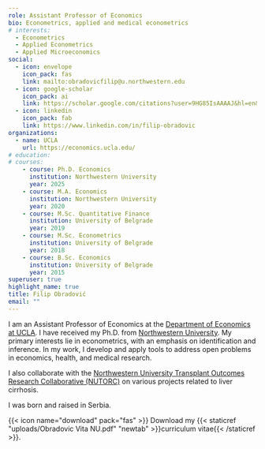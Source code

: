 ```yaml
---
role: Assistant Professor of Economics
bio: Econometrics, applied and medical econometrics
# interests:
  - Econometrics
  - Applied Econometrics
  - Applied Microeconomics
social:
  - icon: envelope
    icon_pack: fas
    link: mailto:obradovicfilip@u.northwestern.edu
  - icon: google-scholar
    icon_pack: ai
    link: https://scholar.google.com/citations?user=9HG85IsAAAAJ&hl=en&oi=ao
  - icon: linkedin
    icon_pack: fab
    link: https://www.linkedin.com/in/filip-obradovic
organizations:
  - name: UCLA
    url: https://economics.ucla.edu/
# education:
# courses:
    - course: Ph.D. Economics
      institution: Northwestern University
      year: 2025
    - course: M.A. Economics
      institution: Northwestern University
      year: 2020
    - course: M.Sc. Quantitative Finance
      institution: University of Belgrade
      year: 2019
    - course: M.Sc. Econometrics
      institution: University of Belgrade
      year: 2018
    - course: B.Sc. Economics
      institution: University of Belgrade
      year: 2015
superuser: true
highlight_name: true
title: Filip Obradović
email: ""
---
```


I am an Assistant Professor of Economics at the [Department of Economics at UCLA](https://economics.ucla.edu/). I have received my Ph.D. from [Northwestern University](https://economics.northwestern.edu/). My primary interests lie in econometrics, with an emphasis on identification and inference. In my work, I develop and apply tools to address open problems in economics, health, and medical research.

I also collaborate with the [Northwestern University Transplant Outcomes Research Collaborative (NUTORC)](https://www.feinberg.northwestern.edu/sites/nutorc/index.html) on various projects related to liver cirrhosis.

I was born and raised in Serbia.

{{< icon name="download" pack="fas" >}} Download my {{< staticref "uploads/Obradovic Vita NU.pdf" "newtab" >}}curriculum vitae{{< /staticref >}}.

